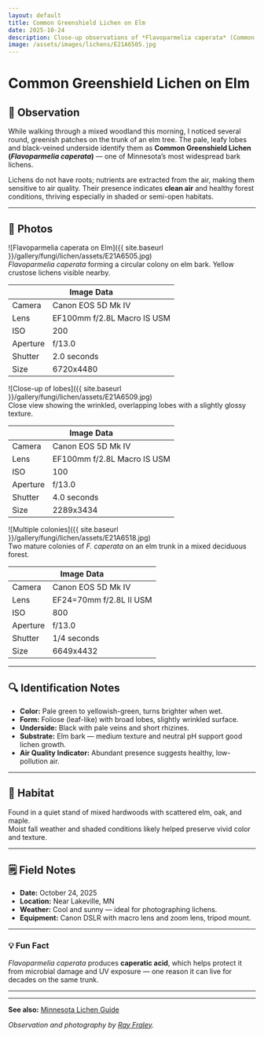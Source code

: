 ```yaml
---
layout: default
title: Common Greenshield Lichen on Elm
date: 2025-10-24
description: Close-up observations of *Flavoparmelia caperata* (Common Greenshield Lichen) on an elm tree in Minnesota.
image: /assets/images/lichens/E21A6505.jpg
---
```


# Common Greenshield Lichen on Elm

## 🌿 Observation
While walking through a mixed woodland this morning, I noticed several round, greenish patches on the trunk of an elm tree. The pale, leafy lobes and black-veined underside identify them as **Common Greenshield Lichen (*Flavoparmelia caperata*)** — one of Minnesota’s most widespread bark lichens.

Lichens do not have roots; nutrients are extracted from the air, making them sensitive to air quality. Their presence indicates **clean air** and healthy forest conditions, thriving especially in shaded or semi-open habitats. 

---

## 📸 Photos
![Flavoparmelia caperata on Elm]({{ site.baseurl }}/gallery/fungi/lichen/assets/E21A6505.jpg)<br>
*Flavoparmelia caperata* forming a circular colony on elm bark. Yellow crustose lichens visible nearby.
<div class="photo-tile">
    <div class="image-meta">
        <table>
            <th colspan="2">Image Data</th>
            <tbody>
                <tr><td>Camera</td><td>Canon EOS 5D Mk IV</td></tr>
                <tr><td>Lens</td><td>EF100mm f/2.8L Macro IS USM</td></tr>
                <tr><td>ISO</td><td>200</td></tr>
                <tr><td>Aperture</td><td>f/13.0</td></tr>
                <tr><td>Shutter</td><td>2.0 seconds</td></tr>
                <tr><td>Size</td><td>6720x4480</td></tr>
            </tbody>
        </table>
    </div>
</div>


![Close-up of lobes]({{ site.baseurl }}/gallery/fungi/lichen/assets/E21A6509.jpg)<br>
Close view showing the wrinkled, overlapping lobes with a slightly glossy texture.
<div class="photo-tile">
    <div class="image-meta">
        <table>
            <th colspan="2">Image Data</th>
            <tbody>
                <tr><td>Camera<td>Canon EOS 5D Mk IV</td></tr>
                <tr><td>Lens<td>EF100mm f/2.8L Macro IS USM</td></tr>
                <tr><td>ISO<td>100</td></tr>
                <tr><td>Aperture<td>f/13.0</td></tr>
                <tr><td>Shutter<td>4.0 seconds</td></tr>
                <tr><td>Size<td>2289x3434</td></tr>
            </tbody>
        </table>
    </div>
</div>


![Multiple colonies]({{ site.baseurl }}/gallery/fungi/lichen/assets/E21A6518.jpg)<br>
Two mature colonies of *F. caperata* on an elm trunk in a mixed deciduous forest.
<div class="photo-tile">
    <div class="image-meta">
        <table>
            <th colspan="2">Image Data</th>
            <tbody>
                <tr><td>Camera<td>Canon EOS 5D Mk IV</td></tr>
                <tr><td>Lens<td>EF24=70mm f/2.8L II USM</td></tr>
                <tr><td>ISO<td>800</td></tr>
                <tr><td>Aperture<td>f/13.0</td></tr>
                <tr><td>Shutter<td>1/4 seconds</td></tr>
                <tr><td>Size<td>6649x4432</td></tr>
            </tbody>
        </table>
    </div>
</div>

---

## 🔍 Identification Notes
- **Color:** Pale green to yellowish-green, turns brighter when wet.  
- **Form:** Foliose (leaf-like) with broad lobes, slightly wrinkled surface.  
- **Underside:** Black with pale veins and short rhizines.  
- **Substrate:** Elm bark — medium texture and neutral pH support good lichen growth.  
- **Air Quality Indicator:** Abundant presence suggests healthy, low-pollution air.  

---

## 🧭 Habitat
Found in a quiet stand of mixed hardwoods with scattered elm, oak, and maple.  
Moist fall weather and shaded conditions likely helped preserve vivid color and texture.

---

## 🗒️ Field Notes
- **Date:** October 24, 2025  
- **Location:** Near Lakeville, MN  
- **Weather:** Cool and sunny — ideal for photographing lichens.  
- **Equipment:** Canon DSLR with macro lens and zoom lens, tripod mount.  

---

### 💡 Fun Fact
*Flavoparmelia caperata* produces **caperatic acid**, which helps protect it from microbial damage and UV exposure — one reason it can live for decades on the same trunk.

---
---
**See also:** [Minnesota Lichen Guide](/field-notes/minnesota-lichen-guide/)

_Observation and photography by [Ray Fraley](https://www.rayfraley.com)._